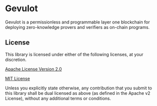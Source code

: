 # Gevulot
Gevulot is a permissionless and programmable layer one blockchain for deploying zero-knowledge provers and verifiers as on-chain programs.


## License

This library is licensed under either of the following licenses, at your discretion.

[Apache License Version 2.0](https://github.com/arkworks-rs/marlin/blob/master/LICENSE-APACHE)

[MIT License](https://github.com/arkworks-rs/marlin/blob/master/LICENSE-MIT)

Unless you explicitly state otherwise, any contribution that you submit to this library shall be dual licensed as above (as defined in the Apache v2 License), without any additional terms or conditions.
